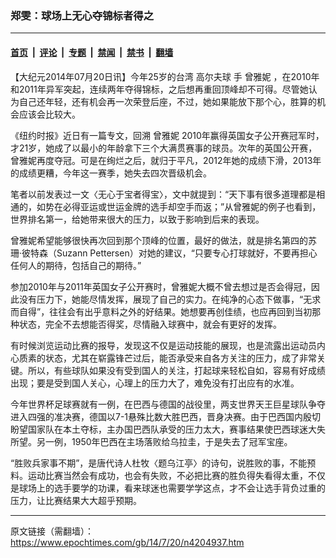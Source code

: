 ### 郑雯：球场上无心夺锦标者得之

---

#### [首页](../../../..?n4204937) &nbsp;|&nbsp; [评论](../../../../../epoch-comment?n4204937) &nbsp;|&nbsp; [专题](../../../../../epoch-special?n4204937) &nbsp;|&nbsp; [禁闻](../../../../../epoch-news?n4204937) &nbsp;|&nbsp; [禁书](../../../../../books?n4204937) &nbsp;|&nbsp; [翻墙](https://github.com/gfw-breaker/nogfw/blob/master/README.md?n4204937)


<div class="post_content" id="artbody" itemprop="articleBody">
 <!-- article content begin -->
 <p>
  【大纪元2014年07月20日讯】今年25岁的台湾
  <ok href="https://www.epochtimes.com/gb/tag/%E9%AB%98%E5%B0%94%E5%A4%AB%E7%90%83.html">
   高尔夫球
  </ok>
  手
  <ok href="https://www.epochtimes.com/gb/tag/%E6%9B%BE%E9%9B%85%E5%A6%AE.html">
   曾雅妮
  </ok>
  ，在2010年和2011年异军突起，连续两年夺得锦标，之后想再重回顶峰却不可得。尽管她认为自己还年轻，还有机会再一次荣登后座，不过，她如果能放下那个心，胜算的机会应该会比较大。
 </p>
 <p>
  《纽约时报》近日有一篇专文，回溯
  <ok href="https://www.epochtimes.com/gb/tag/%E6%9B%BE%E9%9B%85%E5%A6%AE.html">
   曾雅妮
  </ok>
  2010年赢得英国女子公开赛冠军时，才21岁，她成了以最小的年龄拿下三个大满贯赛事的球员。次年的英国公开赛，曾雅妮再度夺冠。可是在绚烂之后，就归于平凡，2012年她的成绩下滑，2013年的成绩更糟，今年这一赛季，她失去四次晋级机会。
 </p>
 <p>
  笔者以前发表过一文〈无心于宝者得宝〉，文中就提到：“天下事有很多道理都是相通的，如势在必得亚运或世运金牌的选手却空手而返；”从曾雅妮的例子也看到，世界排名第一，给她带来很大的压力，以致于影响到后来的表现。
 </p>
 <p>
  曾雅妮希望能够很快再次回到那个顶峰的位置，最好的做法，就是排名第四的苏珊‧彼特森（Suzann Pettersen）对她的建议，“只要专心打球就好，不要再担心任何人的期待，包括自己的期待。”
 </p>
 <p>
  参加2010年与2011年英国女子公开赛时，曾雅妮大概不曾去想过是否会得冠，因此没有压力下，她能尽情发挥，展现了自己的实力。在纯净的心态下做事，“无求而自得”，往往会有出乎意料之外的好结果。她想要再创佳绩，也应再回到当初那种状态，完全不去想能否得奖，尽情融入球赛中，就会有更好的发挥。
 </p>
 <p>
  有时候浏览运动比赛的报导，发现这不仅是运动技能的展现，也是流露出运动员内心质素的状态，尤其在崭露锋芒过后，能否承受来自各方关注的压力，成了非常关键。所以，有些球队如果没有受到国人的关注，打起球来轻松自如，容易有好成绩出现；要是受到国人关心，心理上的压力大了，难免没有打出应有的水准。
 </p>
 <p>
  今年世界杯足球赛就有一例，在巴西与德国的战役里，两支世界天王巨星球队争夺进入四强的准决赛，德国以7-1悬殊比数大胜巴西，晋身决赛。由于巴西国内殷切盼望国家队在本土夺标，主办国巴西队承受的压力太大，赛事结果使巴西球迷大失所望。另一例，1950年巴西在主场落败给乌拉圭，于是失去了冠军宝座。
 </p>
 <p>
  “胜败兵家事不期”，是唐代诗人杜牧〈题乌江亭〉的诗句，说胜败的事，不能预料。运动比赛当然会有成功，也会有失败，不必把比赛的胜负得失看得太重，不仅是球场上的选手要学的功课，看来球迷也需要学学这点，才不会让选手背负过重的压力，让比赛结果大大超乎预期。
 </p>
 <!-- article content end -->
 <div id="below_article_ad">
 </div>
</div>


---

原文链接（需翻墙）：https://www.epochtimes.com/gb/14/7/20/n4204937.htm